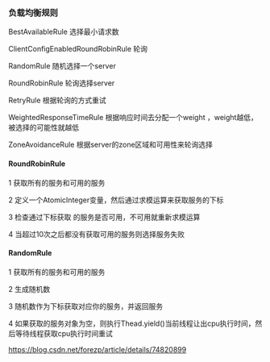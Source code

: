 ### 负载均衡规则

BestAvailableRule 选择最小请求数

ClientConfigEnabledRoundRobinRule 轮询

RandomRule 随机选择一个server

RoundRobinRule 轮询选择server

RetryRule 根据轮询的方式重试

WeightedResponseTimeRule 根据响应时间去分配一个weight ，weight越低，被选择的可能性就越低

ZoneAvoidanceRule 根据server的zone区域和可用性来轮询选择

#### RoundRobinRule 

1 获取所有的服务和可用的服务

2  定义一个AtomicInteger变量，然后通过求模运算来获取服务的下标

3 检查通过下标获取 的服务是否可用，不可用就重新求模运算

4 当超过10次之后都没有获取可用的服务则选择服务失败

#### RandomRule 

1 获取所有的服务和可用的服务

2  生成随机数

3 随机数作为下标获取对应你的服务，并返回服务

4 如果获取的服务对象为空，则执行Thead.yield()当前线程让出cpu执行时间，然后等待线程获取cpu执行时间重试



https://blog.csdn.net/forezp/article/details/74820899